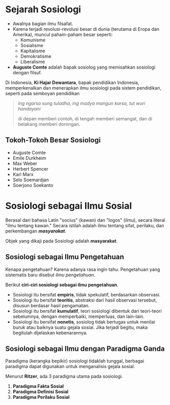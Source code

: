 # Sejarah Sosiologi

- Awalnya bagian ilmu filsafat.
- Karena terjadi revolusi-revolusi besar di dunia (terutama di Eropa dan Amerika), muncul paham-paham besar seperti:
	+ Komunisme
	+ Sosialisme
	+ Kapitalisme
	+ Demokratisme
	+ Liberalisme
- **Auguste Comte** adalah bapak sosiolog yang memisahkan sosiologi dengan filsuf.

Di Indonesia, **Ki Hajar Dewantara**, bapak pendidikan Indonesia, memperkenalkan dan menerapkan ilmu sosiologi pada sistem pendidikan, seperti pada semboyan pendidikan

> *ing ngarsa sung tuladha, ing madya mangun karsa, tut wuri handayani*
> 
> di depan memberi contoh, di tengah memberi semangat, dan di belakang memberi dorongan.

## Tokoh-Tokoh Besar Sosiologi

- Auguste Comte
- Emile Durkheim
- Max Weber
- Herbert Spencer
- Karl Marx
- Selo Soemardjan
- Soerjono Soekanto

# Sosiologi sebagai Ilmu Sosial

Berasal dari bahasa Latin "socius" (kawan) dan "logos" (ilmu), secara literal "ilmu tentang kawan." Secara istilah adalah ilmu tentang sifat, perilaku, dan perkembangan ***masyarakat***.

Objek yang dikaji pada Sosiologi adalah **masyarakat**.

## Sosiologi sebagai Ilmu Pengetahuan

Kenapa pengetahuan? Karena adanya rasa ingin tahu. Pengetahuan yang sistematis baru disebut *ilmu pengetahuan*.

Berikut **ciri-ciri sosiologi sebagai ilmu pengetahuan**.

- Sosiologi itu bersifat **empiris**, tidak spekulatif, berdasarkan observasi.
- Sosiologi itu bersifat **teoritis**, abstraksi dari hasil observasi tersebut, disusun berdasar hasil pengamatan.
- Sosiologi itu bersifat **kumulatif**, teori sosiologi dibentuk dari teori-teori sebelumnya, dengan memperbaiki, memperluas, dan lain-lain.
- Sosiologi itu bersifat **nonetis**, sosiolog tidak bertugas untuk menilai buruk atau baiknya suatu gejala sosial. Jika terjadi begitu, maka begitulah dijelaskan kebenarannya.

## Sosiologi sebagai Ilmu dengan Paradigma Ganda

Paradigma (kerangka bepikir) sosiologi tidaklah tunggal, berbagai paradigma dapat digunakan untuk menganalisis gejala sosial.

Menurut **Ritzer**, ada 3 paradigma utama pada sosiologi.

1. **Paradigma Fakta Sosial**
2. **Paradigma Definisi Sosial**
3. **Paradigma Perilaku Sosial**

